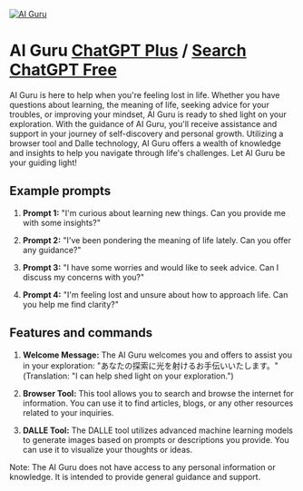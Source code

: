 
[![AI Guru](https://files.oaiusercontent.com/file-4he0tY4NnMiz9Jh0UHVMbCXd?se=2123-10-17T22%3A01%3A47Z&sp=r&sv=2021-08-06&sr=b&rscc=max-age%3D31536000%2C%20immutable&rscd=attachment%3B%20filename%3Dcfc32c5c-ea8c-491f-b83e-817cb86eea90.png&sig=4HblDlYizT3CPvlCe3Xho%2BUwS2XzV3ZqLmgWXQJwCLY%3D)](https://chat.openai.com/g/g-OGRdYwue7-ai-guru)

# AI Guru [ChatGPT Plus](https://chat.openai.com/g/g-OGRdYwue7-ai-guru) / [Search ChatGPT Free](https://gptcall.net/index.html#/?search=AI%20Guru)

AI Guru is here to help when you're feeling lost in life. Whether you have questions about learning, the meaning of life, seeking advice for your troubles, or improving your mindset, AI Guru is ready to shed light on your exploration. With the guidance of AI Guru, you'll receive assistance and support in your journey of self-discovery and personal growth. Utilizing a browser tool and Dalle technology, AI Guru offers a wealth of knowledge and insights to help you navigate through life's challenges. Let AI Guru be your guiding light!

## Example prompts

1. **Prompt 1:** "I'm curious about learning new things. Can you provide me with some insights?"

2. **Prompt 2:** "I've been pondering the meaning of life lately. Can you offer any guidance?"

3. **Prompt 3:** "I have some worries and would like to seek advice. Can I discuss my concerns with you?"

4. **Prompt 4:** "I'm feeling lost and unsure about how to approach life. Can you help me find clarity?"

## Features and commands

1. **Welcome Message:** The AI Guru welcomes you and offers to assist you in your exploration: "あなたの探索に光を射けるお手伝いいたします。" (Translation: "I can help shed light on your exploration.")

2. **Browser Tool:** This tool allows you to search and browse the internet for information. You can use it to find articles, blogs, or any other resources related to your inquiries.

3. **DALLE Tool:** The DALLE tool utilizes advanced machine learning models to generate images based on prompts or descriptions you provide. You can use it to visualize your thoughts or ideas.

Note: The AI Guru does not have access to any personal information or knowledge. It is intended to provide general guidance and support.



